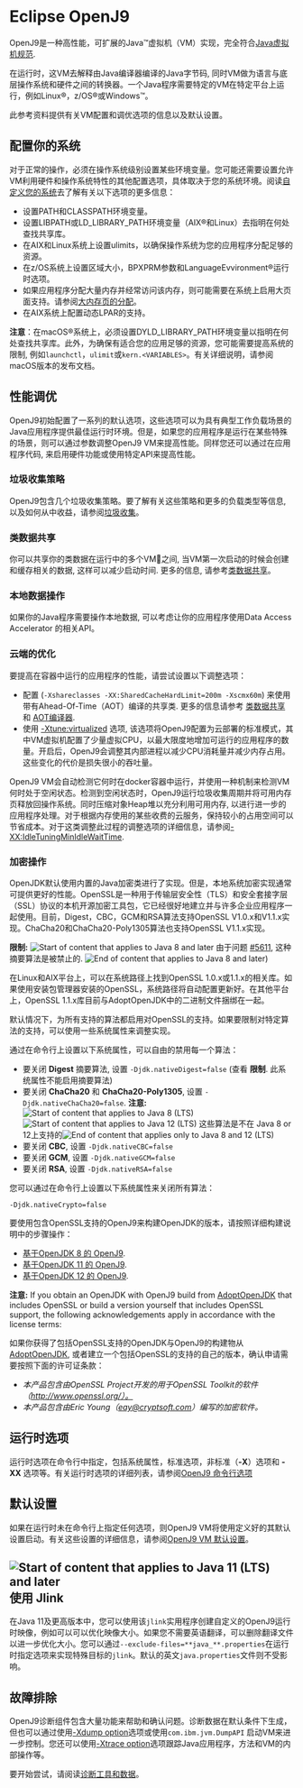 <!--
* Copyright (c) 2017, 2019 IBM Corp. and others
*
* This program and the accompanying materials are made
* available under the terms of the Eclipse Public License 2.0
* which accompanies this distribution and is available at
* https://www.eclipse.org/legal/epl-2.0/ or the Apache
* License, Version 2.0 which accompanies this distribution and
* is available at https://www.apache.org/licenses/LICENSE-2.0.
*
* This Source Code may also be made available under the
* following Secondary Licenses when the conditions for such
* availability set forth in the Eclipse Public License, v. 2.0
* are satisfied: GNU General Public License, version 2 with
* the GNU Classpath Exception [1] and GNU General Public
* License, version 2 with the OpenJDK Assembly Exception [2].
*
* [1] https://www.gnu.org/software/classpath/license.html
* [2] http://openjdk.java.net/legal/assembly-exception.html
*
* SPDX-License-Identifier: EPL-2.0 OR Apache-2.0 OR GPL-2.0 WITH
* Classpath-exception-2.0 OR LicenseRef-GPL-2.0 WITH Assembly-exception
-->

# Eclipse OpenJ9

OpenJ9是一种高性能，可扩展的Java&trade;虚拟机（VM）实现，完全符合[Java虚拟机规范](https://docs.oracle.com/javase/specs/index.html).

在运行时，这VM去解释由Java编译器编译的Java字节码, 同时VM做为语言与底层操作系统和硬件之间的转换器。一个Java程序需要特定的VM在特定平台上运行，例如Linux&reg;，z/OS&reg;或Windows&trade;。

此参考资料提供有关VM配置和调优选项的信息以及默认设置。

## 配置你的系统

对于正常的操作，必须在操作系统级别设置某些环境变量。您可能还需要设置允许VM利用硬件和操作系统特性的其他配置选项，具体取决于您的系统环境。阅读[自定义您的系统](https://www.ibm.com/support/knowledgecenter/SSYKE2_8.0.0/com.ibm.java.vm.80.doc/docs/j9_configure.html)去了解有关以下选项的更多信息：

- 设置PATH和CLASSPATH环境变量。
- 设置LIBPATH或LD_LIBRARY_PATH环境变量（AIX&reg;和Linux）去指明在何处查找共享库。
- 在AIX和Linux系统上设置ulimits，以确保操作系统为您的应用程序分配足够的资源。
- 在z/OS系统上设置区域大小，BPXPRM参数和LanguageEvvironment&reg;运行时选项。
- 如果应用程序分配大量内存并经常访问该内存，则可能需要在系统上启用大页面支持。请参阅[大内存页的分配](https://www.ibm.com/support/knowledgecenter/SSYKE2_8.0.0/com.ibm.java.vm.80.doc/docs/j9_configure_large_page.html)。
- 在AIX系统上配置动态LPAR的支持。

<i class="fa fa-pencil-square-o" aria-hidden="true"></i> **注意**：在macOS&reg;系统上，必须设置DYLD_LIBRARY_PATH环境变量以指明在何处查找共享库。此外，为确保有适合您的应用足够的资源，您可能需要提高系统的限制, 例如`launchctl`，`ulimit`或`kern.<VARIABLES>`。有关详细说明，请参阅macOS版本的发布文档。

## 性能调优

OpenJ9初始配置了一系列的默认选项，这些选项可以为具有典型工作负载场景的Java应用程序提供最佳运行时环境。但是，如果您的应用程序是运行在某些特殊的场景，则可以通过参数调整OpenJ9 VM来提高性能。同样您还可以通过在应用程序代码, 来启用硬件功能或使用特定API来提高性能。

### 垃圾收集策略
OpenJ9包含几个垃圾收集策略。要了解有关这些策略和更多的负载类型等信息, 以及如何从中收益，请参阅[垃圾收集](gc.md)。

### 类数据共享
你可以共享你的类数据在运行中的多个VM之间, 当VM第一次启动的时候会创建和缓存相关的数据, 这样可以减少启动时间. 更多的信息, 请参考[类数据共享](shrc.md)。

### 本地数据操作
如果你的Java程序需要操作本地数据, 可以考虑让你的应用程序使用Data Access Accelerator 的相关API。

### 云端的优化
要提高在容器中运行的应用程序的性能，请尝试设置以下调整选项：

  - 配置 (`-Xshareclasses -XX:SharedCacheHardLimit=200m -Xscmx60m`) 来使用带有Ahead-Of-Time（AOT）编译的共享类. 更多的信息请参考 [类数据共享](shrc.md) 和 [AOT编译器](aot.md).
  - 使用 [-Xtune:virtualized](xtunevirtualized.md) 选项, 该选项将OpenJ9配置为云部署的标准模式，其中VM虚拟机配置了少量虚拟CPU，以最大限度地增加可运行的应用程序的数量。开启后，OpenJ9会调整其内部进程以减少CPU消耗量并减少内存占用。这些变化的代价是损失很小的吞吐量。
  
OpenJ9 VM会自动检测它何时在docker容器中运行，并使用一种机制来检测VM何时处于空闲状态。检测到空闲状态时，OpenJ9运行垃圾收集周期并将可用内存页释放回操作系统。同时压缩对象Heap堆以充分利用可用内存, 以进行进一步的应用程序处理。对于根据内存使用的某些收费的云服务，保持较小的占用空间可以节省成本。对于这类调整此过程的调整选项的详细信息，请参阅[-XX:IdleTuningMinIdleWaitTime](xxidletuningminidlewaittime.md).

### 加密操作

OpenJDK默认使用内置的Java加密类进行了实现。但是，本地系统加密实现通常可提供更好的性能。OpenSSL是一种用于传输层安全性（TLS）和安全套接字层（SSL）协议的本机开源加密工具包，它已经很好地建立并与许多企业应用程序一起使用。目前，Digest，CBC，GCM和RSA算法支持OpenSSL V1.0.x和V1.1.x实现。ChaCha20和ChaCha20-Poly1305算法也支持OpenSSL V1.1.x实现。

<i class="fa fa-exclamation-triangle" aria-hidden="true"></i> **限制:** ![Start of content that applies to Java 8 and later](cr/java8plus.png) 由于问题 [#5611](https://github.com/eclipse/openj9/issues/5611), 这种摘要算法是被禁止的. ![End of content that applies to Java 8 and later)](cr/java_close_lts.png)

在Linux和AIX平台上，可以在系统路径上找到OpenSSL 1.0.x或1.1.x的相关库。如果使用安装包管理器安装的OpenSSL，系统路径将自动配置更新好。在其他平台上，OpenSSL 1.1.x库目前与AdoptOpenJDK中的二进制文件捆绑在一起。

默认情况下，为所有支持的算法都启用对OpenSSL的支持。如果要限制对特定算法的支持，可以使用一些系统属性来调整实现。

通过在命令行上设置以下系统属性，可以自由的禁用每一个算法：

- 要关闭 **Digest** 摘要算法, 设置 `-Djdk.nativeDigest=false` (查看 **限制**. 此系统属性不能启用摘要算法)
- 要关闭 **ChaCha20** 和 **ChaCha20-Poly1305**, 设置 `-Djdk.nativeChaCha20=false`. <i class="fa fa-pencil-square-o" aria-hidden="true"></i> **注意:** ![Start of content that applies to Java 8 (LTS)](cr/java8.png) ![Start of content that applies to Java 12 (LTS)](cr/java12.png) 这些算法是不在 Java 8 or 12上支持的![End of content that applies only to Java 8 and 12 (LTS)](cr/java_close_lts.png)
- 要关闭 **CBC**, 设置 `-Djdk.nativeCBC=false`
- 要关闭 **GCM**, 设置 `-Djdk.nativeGCM=false`
- 要关闭 **RSA**, 设置 `-Djdk.nativeRSA=false`

您可以通过在命令行上设置以下系统属性来关闭所有算法：

```
-Djdk.nativeCrypto=false
```

要使用包含OpenSSL支持的OpenJ9来构建OpenJDK的版本，请按照详细构建说明中的步骤操作：

- [基于OpenJDK 8 的 OpenJ9](https://github.com/eclipse/openj9/blob/master/doc/build-instructions/Build_Instructions_V8.md).
- [基于OpenJDK 11 的 OpenJ9](https://github.com/eclipse/openj9/blob/master/doc/build-instructions/Build_Instructions_V11.md).
- [基于OpenJDK 12 的 OpenJ9](https://github.com/eclipse/openj9/blob/master/doc/build-instructions/Build_Instructions_V12.md).

<i class="fa fa-pencil-square-o" aria-hidden="true"></i> **注意:** If you obtain an OpenJDK with OpenJ9 build from [AdoptOpenJDK](https://adoptopenjdk.net/) that includes OpenSSL or build a version yourself that includes OpenSSL support, the following acknowledgements apply in accordance with the license terms:

如果你获得了包括OpenSSL支持的OpenJDK与OpenJ9的构建物从[AdoptOpenJDK](https://adoptopenjdk.net/), 或者建立一个包括OpenSSL的支持的自己的版本，确认申请需要按照下面的许可证条款：

- *本产品包含由OpenSSL Project开发的用于OpenSSL Toolkit的软件（http://www.openssl.org/）。*
- *本产品包含由Eric Young（eay@cryptsoft.com）编写的加密软件。*


## 运行时选项

运行时选项在命令行中指定，包括系统属性，标准选项，非标准（**-X**）选项和 **-XX** 选项等。有关运行时选项的详细列表，请参阅[OpenJ9 命令行选项](cmdline_specifying.md)

## 默认设置

如果在运行时未在命令行上指定任何选项，则OpenJ9 VM将使用定义好的其默认设置启动。有关这些设置的详细信息，请参阅[OpenJ9 VM 默认设置](openj9_defaults.md)。

## ![Start of content that applies to Java 11 (LTS) and later](cr/java11plus.png) 使用 Jlink

在Java 11及更高版本中，您可以使用该`jlink`实用程序创建自定义的OpenJ9运行时映像，例如可以可以优化映像大小。如果您不需要英语翻译，可以删除翻译文件以进一步优化大小。您可以通过`--exclude-files=**java_**.properties`在运行时指定选项来实现特殊目标的`jlink`。默认的英文`java.properties`文件则不受影响。

## 故障排除

OpenJ9诊断组件包含大量功能来帮助和确认问题。诊断数据在默认条件下生成，但也可以通过使用[-Xdump option](xdump.md)选项或使用`com.ibm.jvm.DumpAPI` 启动VM来进一步控制。您还可以使用[-Xtrace option](xtrace.md)选项跟踪Java应用程序，方法和VM的内部操作等。

要开始尝试，请阅读[诊断工具和数据](diag_overview.md)。

<!-- ==== END OF TOPIC ==== index.md ==== -->
